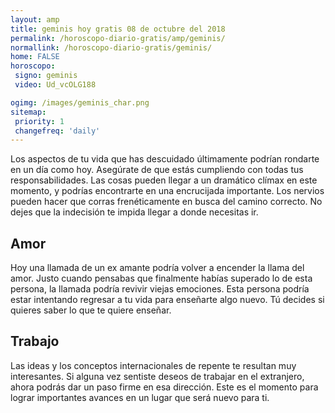 ```yaml
---
layout: amp
title: geminis hoy gratis 08 de octubre del 2018 
permalink: /horoscopo-diario-gratis/amp/geminis/
normallink: /horoscopo-diario-gratis/geminis/
home: FALSE
horoscopo:
 signo: geminis
 video: Ud_vcOLG188

ogimg: /images/geminis_char.png
sitemap:
 priority: 1
 changefreq: 'daily'
---
```



Los aspectos de tu vida que has descuidado últimamente podrían rondarte en un día como hoy. Asegúrate de que estás cumpliendo con todas tus responsabilidades. Las cosas pueden llegar a un dramático clímax en este momento, y podrías encontrarte en una encrucijada importante. Los nervios pueden hacer que corras frenéticamente en busca del camino correcto. No dejes que la indecisión te impida llegar a donde necesitas ir.

## Amor

Hoy una llamada de un ex amante podría volver a encender la llama del amor. Justo cuando pensabas que finalmente habías superado lo de esta persona, la llamada podría revivir viejas emociones. Esta persona podría estar intentando regresar a tu vida para enseñarte algo nuevo. Tú decides si quieres saber lo que te quiere enseñar.

## Trabajo

Las ideas y los conceptos internacionales de repente te resultan muy interesantes. Si alguna vez sentiste deseos de trabajar en el extranjero, ahora podrás dar un paso firme en esa dirección. Este es el momento para lograr importantes avances en un lugar que será nuevo para ti.